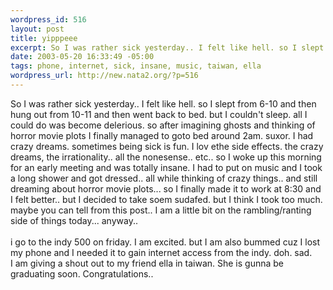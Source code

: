 ```yaml
--- 
wordpress_id: 516
layout: post
title: yipppeee
excerpt: So I was rather sick yesterday.. I felt like hell. so I slept from 6-10 and then hung out from 10-11 and then went back to bed. but I couldn't sleep. all I could do was become delerious. so after imagining ghosts and thinking of horror movie plots I finally managed to goto bed around 2am. suxor. I had crazy dreams. sometimes being sick is fun. I lov ethe side effects. the crazy dreams, the irrat...
date: 2003-05-20 16:33:49 -05:00
tags: phone, internet, sick, insane, music, taiwan, ella
wordpress_url: http://new.nata2.org/?p=516
---
```

So I was rather sick yesterday.. I felt like hell. so I slept from 6-10 and then hung out from 10-11 and then went back to bed. but I couldn't sleep. all I could do was become delerious. so after imagining ghosts and thinking of horror movie plots I finally managed to goto bed around 2am. suxor. I had crazy dreams. sometimes being sick is fun. I lov ethe side effects. the crazy dreams, the irrationality.. all the nonesense.. etc.. so I woke up this morning for an early meeting and was totally insane. I had to put on music and I took a long shower and got dressed.. all while thinking of crazy things.. and still dreaming about horror movie plots... so I finally made it to work at 8:30 and I felt better.. but I decided to take soem sudafed. but I think I took too much. maybe you can tell from this post.. I am a little bit on the rambling/ranting side of things today... anyway.. <br/><br/>i go to the indy 500 on friday. I am excited. but I am also bummed cuz I lost my phone and I needed it to gain internet access from the indy. doh. sad. <br/>I am giving a shout out to my friend ella in taiwan. She is gunna be graduating soon.  Congratulations.. 
